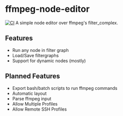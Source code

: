 # ffmpeg-node-editor
[![CI](https://github.com/Suraj-Yadav/ffmpeg-node-editor/actions/workflows/ci.yml/badge.svg)](https://github.com/Suraj-Yadav/ffmpeg-node-editor/actions/workflows/ci.yml)
A simple node editor over ffmpeg's filter_complex.

## Features
* Run any node in filter graph
* Load/Save filtergraphs
* Support for dynamic nodes (mostly)

## Planned Features
* Export bash/batch scripts to run ffmpeg commands
* Automatic layout
* Parse ffmpeg input
* Allow Multiple Profiles
* Allow Remote SSH Profiles
